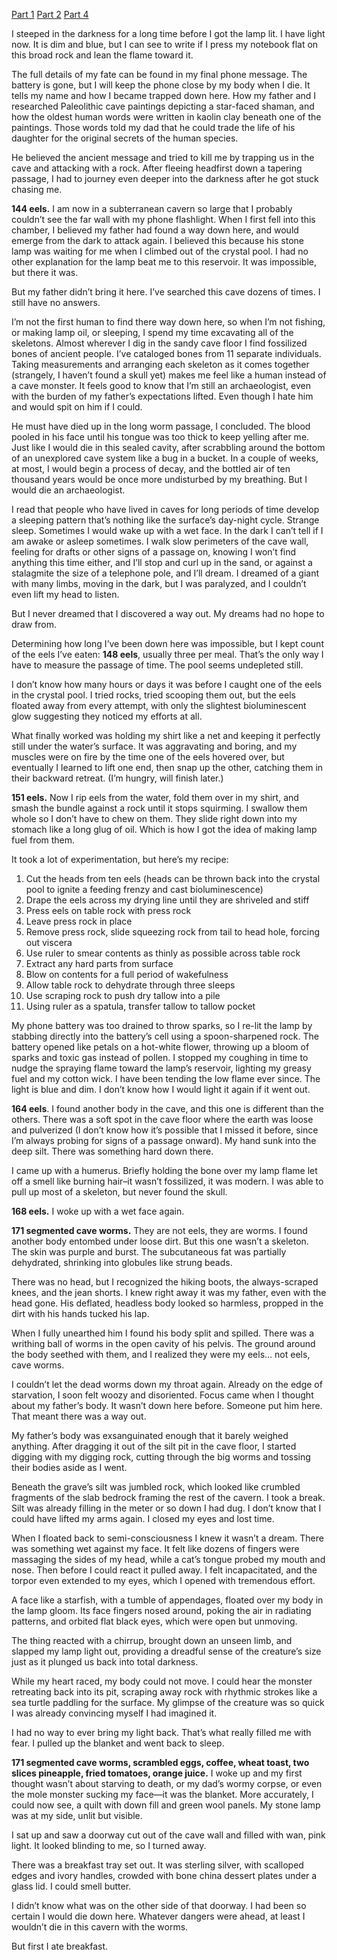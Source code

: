 [Part 1](https://www.reddit.com/r/nosleep/comments/v98low/my_study_of_cave_paintings_led_too_deep/) [Part 2](https://www.reddit.com/r/nosleep/comments/vedvlc/my_study_of_cave_paintings_led_too_deep/) [Part 4](https://www.reddit.com/r/nosleep/comments/vp8rn1/my_study_of_cave_paintings_led_too_deep/)

I steeped in the darkness for a long time before I got the lamp lit. I have light now. It is dim and blue, but I can see to write if I press my notebook flat on this broad rock and lean the flame toward it.

The full details of my fate can be found in my final phone message. The battery is gone, but I will keep the phone close by my body when I die. It tells my name and how I became trapped down here. How my father and I researched Paleolithic cave paintings depicting a star-faced shaman, and how the oldest human words were written in kaolin clay beneath one of the paintings. Those words told my dad that he could trade the life of his daughter for the original secrets of the human species.

He believed the ancient message and tried to kill me by trapping us in the cave and attacking with a rock. After fleeing headfirst down a tapering passage, I had to journey even deeper into the darkness after he got stuck chasing me.

**144 eels.** I am now in a subterranean cavern so large that I probably couldn’t see the far wall with my phone flashlight. When I first fell into this chamber, I believed my father had found a way down here, and would emerge from the dark to attack again. I believed this because his stone lamp was waiting for me when I climbed out of the crystal pool. I had no other explanation for the lamp beat me to this reservoir. It was impossible, but there it was.

But my father didn’t bring it here. I’ve searched this cave dozens of times. I still have no answers.

I’m not the first human to find there way down here, so when I’m not fishing, or making lamp oil, or sleeping, I spend my time excavating all of the skeletons. Almost wherever I dig in the sandy cave floor I find fossilized bones of ancient people. I’ve cataloged bones from 11 separate individuals. Taking measurements and arranging each skeleton as it comes together (strangely, I haven’t found a skull yet) makes me feel like a human instead of a cave monster. It feels good to know that I’m still an archaeologist, even with the burden of my father’s expectations lifted. Even though I hate him and would spit on him if I could.

He must have died up in the long worm passage, I concluded. The blood pooled in his face until his tongue was too thick to keep yelling after me. Just like I would die in this sealed cavity, after scrabbling around the bottom of an unexplored cave system like a bug in a bucket. In a couple of weeks, at most, I would begin a process of decay, and the bottled air of ten thousand years would be once more undisturbed by my breathing. But I would die an archaeologist.

I read that people who have lived in caves for long periods of time develop a sleeping pattern that’s nothing like the surface’s day-night cycle. Strange sleep. Sometimes I would wake up with a wet face. In the dark I can’t tell if I am awake or asleep sometimes. I walk slow perimeters of the cave wall, feeling for drafts or other signs of a passage on, knowing I won’t find anything this time either, and I’ll stop and curl up in the sand, or against a stalagmite the size of a telephone pole, and I’ll dream. I dreamed of a giant with many limbs, moving in the dark, but I was paralyzed, and I couldn’t even lift my head to listen.

But I never dreamed that I discovered a way out. My dreams had no hope to draw from.

Determining how long I’ve been down here was impossible, but I kept count of the eels I’ve eaten: **148 eels**, usually three per meal. That’s the only way I have to measure the passage of time. The pool seems undepleted still.

I don’t know how many hours or days it was before I caught one of the eels in the crystal pool. I tried rocks, tried scooping them out, but the eels floated away from every attempt, with only the slightest bioluminescent glow suggesting they noticed my efforts at all.

What finally worked was holding my shirt like a net and keeping it perfectly still under the water’s surface. It was aggravating and boring, and my muscles were on fire by the time one of the eels hovered over, but eventually I learned to lift one end, then snap up the other, catching them in their backward retreat. (I’m hungry, will finish later.)

**151 eels.** Now I rip eels from the water, fold them over in my shirt, and smash the bundle against a rock until it stops squirming. I swallow them whole so I don’t have to chew on them. They slide right down into my stomach like a long glug of oil. Which is how I got the idea of making lamp fuel from them.

It took a lot of experimentation, but here’s my recipe:

1. Cut the heads from ten eels (heads can be thrown back into the crystal pool to ignite a feeding frenzy and cast bioluminescence)
2. Drape the eels across my drying line until they are shriveled and stiff
3. Press eels on table rock with press rock
4. Leave press rock in place
5. Remove press rock, slide squeezing rock from tail to head hole, forcing out viscera
6. Use ruler to smear contents as thinly as possible across table rock
7. Extract any hard parts from surface
8. Blow on contents for a full period of wakefulness
9. Allow table rock to dehydrate through three sleeps
10. Use scraping rock to push dry tallow into a pile
11. Using ruler as a spatula, transfer tallow to tallow pocket

My phone battery was too drained to throw sparks, so I re-lit the lamp by stabbing directly into the battery’s cell using a spoon-sharpened rock. The battery opened like petals on a hot-white flower, throwing up a bloom of sparks and toxic gas instead of pollen. I stopped my coughing in time to nudge the spraying flame toward the lamp’s reservoir, lighting my greasy fuel and my cotton wick. I have been tending the low flame ever since. The light is blue and dim. I don’t know how I would light it again if it went out.

**164 eels**. I found another body in the cave, and this one is different than the others. There was a soft spot in the cave floor where the earth was loose and pulverized (I don’t know how it’s possible that I missed it before, since I’m always probing for signs of a passage onward). My hand sunk into the deep silt. There was something hard down there.

I came up with a humerus. Briefly holding the bone over my lamp flame let off a smell like burning hair–it wasn’t fossilized, it was modern. I was able to pull up most of a skeleton, but never found the skull.

**168 eels.** I woke up with a wet face again.

**171 segmented cave worms.** They are not eels, they are worms. I found another body entombed under loose dirt. But this one wasn’t a skeleton. The skin was purple and burst. The subcutaneous fat was partially dehydrated, shrinking into globules like strung beads.

There was no head, but I recognized the hiking boots, the always-scraped knees, and the jean shorts. I knew right away it was my father, even with the head gone. His deflated, headless body looked so harmless, propped in the dirt with his hands tucked his lap.

When I fully unearthed him I found his body split and spilled. There was a writhing ball of worms in the open cavity of his pelvis. The ground around the body seethed with them, and I realized they were my eels… not eels, cave worms.

I couldn’t let the dead worms down my throat again. Already on the edge of starvation, I soon felt woozy and disoriented. Focus came when I thought about my father’s body. It wasn’t down here before. Someone put him here. That meant there was a way out.

My father’s body was exsanguinated enough that it barely weighed anything. After dragging it out of the silt pit in the cave floor, I started digging with my digging rock, cutting through the big worms and tossing their bodies aside as I went.

Beneath the grave’s silt was jumbled rock, which looked like crumbled fragments of the slab bedrock framing the rest of the cavern. I took a break. Silt was already filling in the meter or so down I had dug. I don’t know that I could have lifted my arms again. I closed my eyes and lost time.

When I floated back to semi-consciousness I knew it wasn’t a dream. There was something wet against my face. It felt like dozens of fingers were massaging the sides of my head, while a cat’s tongue probed my mouth and nose. Then before I could react it pulled away. I felt incapacitated, and the torpor even extended to my eyes, which I opened with tremendous effort.

A face like a starfish, with a tumble of appendages, floated over my body in the lamp gloom. Its face fingers nosed around, poking the air in radiating patterns, and orbited flat black eyes, which were open but unmoving.

The thing reacted with a chirrup, brought down an unseen limb, and slapped my lamp light out, providing a dreadful sense of the creature’s size just as it plunged us back into total darkness.

While my heart raced, my body could not move. I could hear the monster retreating back into its pit, scraping away rock with rhythmic strokes like a sea turtle paddling for the surface. My glimpse of the creature was so quick I was already convincing myself I had imagined it.

I had no way to ever bring my light back. That’s what really filled me with fear. I pulled up the blanket and went back to sleep.

**171 segmented cave worms, scrambled eggs, coffee, wheat toast, two slices pineapple, fried tomatoes, orange juice.** I woke up and my first thought wasn’t about starving to death, or my dad’s wormy corpse, or even the mole monster sucking my face—it was the blanket. More accurately, I could now see, a quilt with down fill and green wool panels. My stone lamp was at my side, unlit but visible.

I sat up and saw a doorway cut out of the cave wall and filled with wan, pink light. It looked blinding to me, so I turned away.

There was a breakfast tray set out. It was sterling silver, with scalloped edges and ivory handles, crowded with bone china dessert plates under a glass lid. I could smell butter.

I didn’t know what was on the other side of that doorway. I had been so certain I would die down here. Whatever dangers were ahead, at least I wouldn’t die in this cavern with the worms.

But first I ate breakfast.